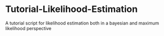 # Tutorial-Likelihood-Estimation
A tutorial script for likelihood estimation both in a bayesian and maximum likelihood perspective
